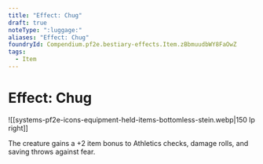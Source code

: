 ```yaml
---
title: "Effect: Chug"
draft: true
noteType: ":luggage:"
aliases: "Effect: Chug"
foundryId: Compendium.pf2e.bestiary-effects.Item.zBbmuudbWY8FaOwZ
tags:
  - Item
---
```


# Effect: Chug
![[systems-pf2e-icons-equipment-held-items-bottomless-stein.webp|150 lp right]]

The creature gains a +2 item bonus to Athletics checks, damage rolls, and saving throws against fear.
